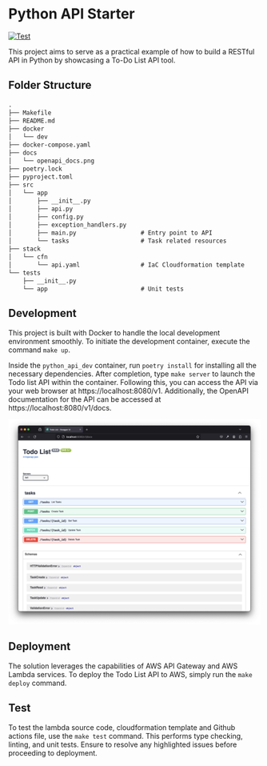 # Python API Starter

[![Test](https://github.com/CameronXie/python-api-starter/actions/workflows/test.yaml/badge.svg?branch=main)](https://github.com/CameronXie/python-api-starter/actions/workflows/test.yaml)

This project aims to serve as a practical example of how to build a RESTful API in Python by showcasing a To-Do List API
tool.

## Folder Structure

```shell
.
├── Makefile
├── README.md
├── docker
│   └── dev
├── docker-compose.yaml
├── docs
│   └── openapi_docs.png
├── poetry.lock
├── pyproject.toml
├── src
│   └── app
│       ├── __init__.py
│       ├── api.py
│       ├── config.py
│       ├── exception_handlers.py
│       ├── main.py                  # Entry point to API
│       └── tasks                    # Task related resources
├── stack
│   └── cfn
│       └── api.yaml                 # IaC Cloudformation template
└── tests
    ├── __init__.py
    └── app                          # Unit tests
```

## Development

This project is built with Docker to handle the local development environment smoothly. To initiate the development
container, execute the command `make up`.

Inside the `python_api_dev` container, run `poetry install` for installing all the necessary dependencies. After
completion, type `make server` to launch the Todo list API within the container. Following this, you can access the API
via your web browser at https://localhost:8080/v1. Additionally, the OpenAPI documentation for the API can be accessed
at https://localhost:8080/v1/docs.

![OpenAPI](docs/openapi_docs.png)

## Deployment

The solution leverages the capabilities of AWS API Gateway and AWS Lambda services. To deploy the Todo List API to AWS,
simply run the `make deploy` command.

## Test

To test the lambda source code, cloudformation template and Github actions file, use the `make test` command. This
performs type checking, linting, and unit tests. Ensure to resolve any highlighted issues before proceeding to
deployment.
